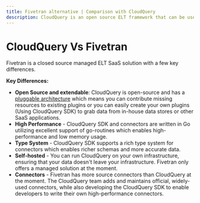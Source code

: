 ```yaml
---
title: Fivetran alternative | Comparison with CloudQuery
description: CloudQuery is an open source ELT framework that can be used as an alternative to Fivetran. CloudQuery is built for performance, and is easy to deploy and maintain.
---
```


# CloudQuery Vs Fivetran

Fivetran is a closed source managed ELT SaaS solution with a few key differences.

**Key Differences:**

- **Open Source and extendable**: CloudQuery is open-source and has a [pluggable architecture](/docs/developers/architecture) which means you can contribute missing resources to existing plugins or you can easily create your own plugins (Using CloudQuery SDK) to grab data from in-house data stores or other SaaS applications.
- **High Performance** - CloudQuery SDK and connectors are written in Go utilizing excellent support of go-routines which enables high-performance and low memory usage.
- **Type System** - CloudQuery SDK supports a rich type system for connectors which enables richer schemas and more accurate data.
- **Self-hosted** - You can run CloudQuery on your own infrastructure, ensuring that your data doesn't leave your infrastructure. Fivetran only offers a managed solution at the moment.
- **Connectors** - Fivetran has more source connectors than CloudQuery at the moment. The CloudQuery team adds and maintains official, widely-used connectors, while also developing the CloudQuery SDK to enable developers to write their own high-performance connectors.
